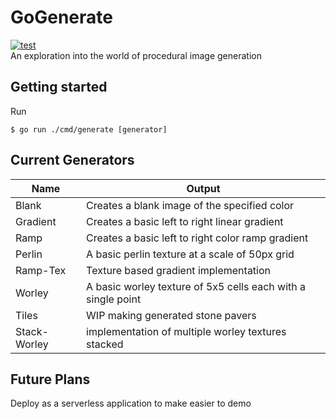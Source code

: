 # GoGenerate
[![test](https://github.com/TheWozard/GoGenerate/actions/workflows/test.yml/badge.svg)](https://github.com/TheWozard/GoGenerate/actions/workflows/test.yml)  
An exploration into the world of procedural image generation

## Getting started
Run
```
$ go run ./cmd/generate [generator]
```

## Current Generators

| Name | Output |
| - | - |
| Blank | Creates a blank image of the specified color |
| Gradient | Creates a basic left to right linear gradient |
| Ramp | Creates a basic left to right color ramp gradient |
| Perlin | A basic perlin texture at a scale of 50px grid |
| Ramp-Tex | Texture based gradient implementation |
| Worley | A basic worley texture of 5x5 cells each with a single point |
| Tiles | WIP making generated stone pavers |
| Stack-Worley | implementation of multiple worley textures stacked |

## Future Plans
Deploy as a serverless application to make easier to demo